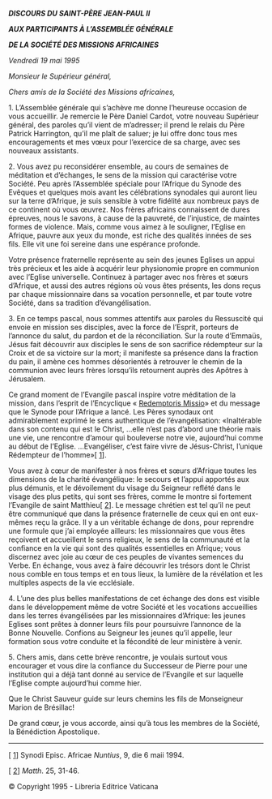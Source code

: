 ***DISCOURS DU SAINT-PÈRE JEAN-PAUL II***

***AUX PARTICIPANTS À L’ASSEMBLÉE GÉNÉRALE***

***DE LA SOCIÉTÉ DES MISSIONS AFRICAINES***

*Vendredi 19 mai 1995*

*Monsieur le Supérieur général,*

*Chers amis de la Société des Missions africaines,*

1\. L’Assemblée générale qui s’achève me donne l’heureuse occasion de vous accueillir. Je remercie le Père Daniel Cardot, votre nouveau Supérieur général, des paroles qu’il vient de m’adresser; il prend le relais du Père Patrick Harrington, qu’il me plaît de saluer; je lui offre donc tous mes encouragements et mes vœux pour l’exercice de sa charge, avec ses nouveaux assistants.

2\. Vous avez pu reconsidérer ensemble, au cours de semaines de méditation et d’échanges, le sens de la mission qui caractérise votre Société. Peu après l’Assemblée spéciale pour l’Afrique du Synode des Evêques et quelques mois avant les célébrations synodales qui auront lieu sur la terre d’Afrique, je suis sensible à votre fidélité aux nombreux pays de ce continent où vous œuvrez. Nos frères africains connaissent de dures épreuves, nous le savons, à cause de la pauvreté, de l’injustice, de maintes formes de violence. Mais, comme vous aimez à le souligner, l’Eglise en Afrique, pauvre aux yeux du monde, est riche des qualités innées de ses fils. Elle vit une foi sereine dans une espérance profonde.

Votre présence fraternelle représente au sein des jeunes Eglises un appui très précieux et les aide à acquérir leur physionomie propre en communion avec l’Eglise universelle. Continuez à partager avec nos frères et sœurs d’Afrique, et aussi des autres régions où vous êtes présents, les dons reçus par chaque missionnaire dans sa vocation personnelle, et par toute votre Société, dans sa tradition d’évangélisation.

3\. En ce temps pascal, nous sommes attentifs aux paroles du Ressuscité qui envoie en mission ses disciples, avec la force de l’Esprit, porteurs de l’annonce du salut, du pardon et de la réconciliation. Sur la route d’Emmaüs, Jésus fait découvrir aux disciples le sens de son sacrifice rédempteur sur la Croix et de sa victoire sur la mort; il manifeste sa présence dans la fraction du pain, il amène ces hommes désorientés à retrouver le chemin de la communion avec leurs frères lorsqu’ils retournent auprès des Apôtres à Jérusalem.

Ce grand moment de l’Evangile pascal inspire votre méditation de la mission, dans l’esprit de l’Encyclique « [Redemptoris Missio](http://www.vatican.va/edocs/FRA0205/_INDEX.HTM)» et du message que le Synode pour l’Afrique a lancé. Les Pères synodaux ont admirablement exprimé le sens authentique de l’évangélisation: «Inaltérable dans son contenu qui est le Christ, ...elle n’est pas d’abord une théorie mais une vie, une rencontre d’amour qui bouleverse notre vie, aujourd’hui comme au début de l’Eglise. ...Evangéliser, c’est faire vivre de Jésus-Christ, l’unique Rédempteur de l’homme»\[ [1](#_ftn1 "")\].

Vous avez à cœur de manifester à nos frères et sœurs d’Afrique toutes les dimensions de la charité évangélique: le secours et l’appui apportés aux plus démunis, et le dévoilement du visage du Seigneur reflété dans le visage des plus petits, qui sont ses frères, comme le montre si fortement l’Evangile de saint Matthieu\[ [2](#_ftn2 "")\]. Le message chrétien est tel qu’il ne peut être communiqué que dans la présence fraternelle de ceux qui en ont eux-mêmes reçu la grâce. Il y a un véritable échange de dons, pour reprendre une formule que j’ai employée ailleurs: les missionnaires que vous êtes reçoivent et accueillent le sens religieux, le sens de la communauté et la confiance en la vie qui sont des qualités essentielles en Afrique; vous discernez avec joie au cœur de ces peuples de vivantes semences du Verbe. En échange, vous avez à faire découvrir les trésors dont le Christ nous comble en tous temps et en tous lieux, la lumière de la révélation et les multiples aspects de la vie ecclésiale.

4\. L’une des plus belles manifestations de cet échange des dons est visible dans le développement même de votre Société et les vocations accueillies dans les terres évangélisées par les missionnaires d’Afrique: les jeunes Eglises sont prêtes à donner leurs fils pour poursuivre l’annonce de la Bonne Nouvelle. Confions au Seigneur les jeunes qu’il appelle, leur formation sous votre conduite et la fécondité de leur ministère à venir.

5\. Chers amis, dans cette brève rencontre, je voulais surtout vous encourager et vous dire la confiance du Successeur de Pierre pour une institution qui a déjà tant donné au service de l’Evangile et sur laquelle l’Eglise compte aujourd’hui comme hier.

Que le Christ Sauveur guide sur leurs chemins les fils de Monseigneur Marion de Brésillac!

De grand cœur, je vous accorde, ainsi qu’à tous les membres de la Société, la Bénédiction Apostolique.

* * *

\[ [1](#_ftnref1 "")\] Synodi Episc. Africae *Nuntius*, 9, die 6 maii 1994.

\[ [2](#_ftnref2 "")\] *Matth*. 25, 31-46.

© Copyright 1995 \- Libreria Editrice Vaticana